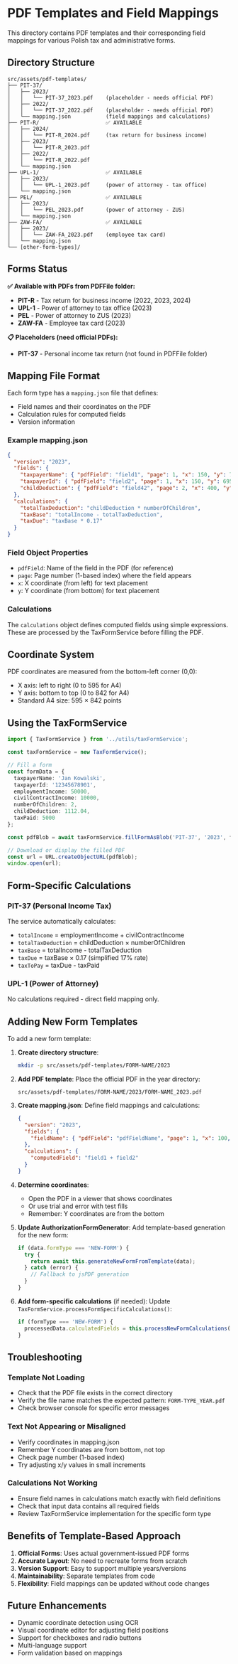 # PDF Templates and Field Mappings

This directory contains PDF templates and their corresponding field mappings for various Polish tax and administrative forms.

## Directory Structure

```
src/assets/pdf-templates/
├── PIT-37/
│   ├── 2023/
│   │   └── PIT-37_2023.pdf    (placeholder - needs official PDF)
│   ├── 2022/
│   │   └── PIT-37_2022.pdf    (placeholder - needs official PDF)
│   └── mapping.json           (field mappings and calculations)
├── PIT-R/                     ✅ AVAILABLE
│   ├── 2024/
│   │   └── PIT-R_2024.pdf     (tax return for business income)
│   ├── 2023/
│   │   └── PIT-R_2023.pdf
│   ├── 2022/
│   │   └── PIT-R_2022.pdf
│   └── mapping.json
├── UPL-1/                     ✅ AVAILABLE
│   ├── 2023/
│   │   └── UPL-1_2023.pdf     (power of attorney - tax office)
│   └── mapping.json
├── PEL/                       ✅ AVAILABLE
│   ├── 2023/
│   │   └── PEL_2023.pdf       (power of attorney - ZUS)
│   └── mapping.json
├── ZAW-FA/                    ✅ AVAILABLE
│   ├── 2023/
│   │   └── ZAW-FA_2023.pdf    (employee tax card)
│   └── mapping.json
└── [other-form-types]/
```

## Forms Status

**✅ Available with PDFs from PDFFile folder:**
- **PIT-R** - Tax return for business income (2022, 2023, 2024)
- **UPL-1** - Power of attorney to tax office (2023)
- **PEL** - Power of attorney to ZUS (2023)
- **ZAW-FA** - Employee tax card (2023)

**📋 Placeholders (need official PDFs):**
- **PIT-37** - Personal income tax return (not found in PDFFile folder)

## Mapping File Format

Each form type has a `mapping.json` file that defines:
- Field names and their coordinates on the PDF
- Calculation rules for computed fields
- Version information

### Example mapping.json

```json
{
  "version": "2023",
  "fields": {
    "taxpayerName": { "pdfField": "field1", "page": 1, "x": 150, "y": 720 },
    "taxpayerId": { "pdfField": "field2", "page": 1, "x": 150, "y": 695 },
    "childDeduction": { "pdfField": "field42", "page": 2, "x": 400, "y": 500 }
  },
  "calculations": {
    "totalTaxDeduction": "childDeduction * numberOfChildren",
    "taxBase": "totalIncome - totalTaxDeduction",
    "taxDue": "taxBase * 0.17"
  }
}
```

### Field Object Properties

- `pdfField`: Name of the field in the PDF (for reference)
- `page`: Page number (1-based index) where the field appears
- `x`: X coordinate (from left) for text placement
- `y`: Y coordinate (from bottom) for text placement

### Calculations

The `calculations` object defines computed fields using simple expressions.
These are processed by the TaxFormService before filling the PDF.

## Coordinate System

PDF coordinates are measured from the bottom-left corner (0,0):
- X axis: left to right (0 to 595 for A4)
- Y axis: bottom to top (0 to 842 for A4)
- Standard A4 size: 595 × 842 points

## Using the TaxFormService

```typescript
import { TaxFormService } from '../utils/taxFormService';

const taxFormService = new TaxFormService();

// Fill a form
const formData = {
  taxpayerName: 'Jan Kowalski',
  taxpayerId: '12345678901',
  employmentIncome: 50000,
  civilContractIncome: 10000,
  numberOfChildren: 2,
  childDeduction: 1112.04,
  taxPaid: 5000
};

const pdfBlob = await taxFormService.fillFormAsBlob('PIT-37', '2023', formData);

// Download or display the filled PDF
const url = URL.createObjectURL(pdfBlob);
window.open(url);
```

## Form-Specific Calculations

### PIT-37 (Personal Income Tax)

The service automatically calculates:
- `totalIncome` = employmentIncome + civilContractIncome
- `totalTaxDeduction` = childDeduction × numberOfChildren
- `taxBase` = totalIncome - totalTaxDeduction
- `taxDue` = taxBase × 0.17 (simplified 17% rate)
- `taxToPay` = taxDue - taxPaid

### UPL-1 (Power of Attorney)

No calculations required - direct field mapping only.

## Adding New Form Templates

To add a new form template:

1. **Create directory structure**:
   ```bash
   mkdir -p src/assets/pdf-templates/FORM-NAME/2023
   ```

2. **Add PDF template**:
   Place the official PDF in the year directory:
   ```
   src/assets/pdf-templates/FORM-NAME/2023/FORM-NAME_2023.pdf
   ```

3. **Create mapping.json**:
   Define field mappings and calculations:
   ```json
   {
     "version": "2023",
     "fields": {
       "fieldName": { "pdfField": "pdfFieldName", "page": 1, "x": 100, "y": 700 }
     },
     "calculations": {
       "computedField": "field1 + field2"
     }
   }
   ```

4. **Determine coordinates**:
   - Open the PDF in a viewer that shows coordinates
   - Or use trial and error with test fills
   - Remember: Y coordinates are from the bottom

5. **Update AuthorizationFormGenerator**:
   Add template-based generation for the new form:
   ```typescript
   if (data.formType === 'NEW-FORM') {
     try {
       return await this.generateNewFormFromTemplate(data);
     } catch (error) {
       // Fallback to jsPDF generation
     }
   }
   ```

6. **Add form-specific calculations** (if needed):
   Update `TaxFormService.processFormSpecificCalculations()`:
   ```typescript
   if (formType === 'NEW-FORM') {
     processedData.calculatedFields = this.processNewFormCalculations(data, mappings);
   }
   ```

## Troubleshooting

### Template Not Loading
- Check that the PDF file exists in the correct directory
- Verify the file name matches the expected pattern: `FORM-TYPE_YEAR.pdf`
- Check browser console for specific error messages

### Text Not Appearing or Misaligned
- Verify coordinates in mapping.json
- Remember Y coordinates are from bottom, not top
- Check page number (1-based index)
- Try adjusting x/y values in small increments

### Calculations Not Working
- Ensure field names in calculations match exactly with field definitions
- Check that input data contains all required fields
- Review TaxFormService implementation for the specific form type

## Benefits of Template-Based Approach

1. **Official Forms**: Uses actual government-issued PDF forms
2. **Accurate Layout**: No need to recreate forms from scratch
3. **Version Support**: Easy to support multiple years/versions
4. **Maintainability**: Separate templates from code
5. **Flexibility**: Field mappings can be updated without code changes

## Future Enhancements

- Dynamic coordinate detection using OCR
- Visual coordinate editor for adjusting field positions
- Support for checkboxes and radio buttons
- Multi-language support
- Form validation based on mappings
